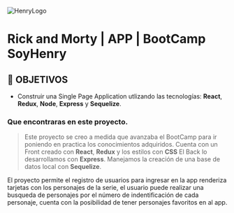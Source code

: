 ![HenryLogo](https://d31uz8lwfmyn8g.cloudfront.net/Assets/logo-henry-white-lg.png)

# **Rick and Morty** | APP | BootCamp **SoyHenry**

## **📌 OBJETIVOS**

-  Construir una Single Page Application utlizando las tecnologías: **React**, **Redux**, **Node**, **Express** y **Sequelize**.

### Que encontraras en este proyecto.

> Este proyecto se creo a medida que avanzaba el BootCamp para ir poniendo en practica los conocimientos adquiridos.
> Cuenta con un Front creado con **React**, **Redux** y los estilos con **CSS**
> El Back lo desarrollamos con **Express**.
> Manejamos la creación de una base de datos local con **Sequelize**.

El proyecto permite el registro de usuarios para ingresar en la app renderiza tarjetas con los personajes de la serie, el usuario puede realizar una busqueda de personajes por el número de indentificación de cada personaje, cuenta con la posibilidad de tener personajes favoritos en al app.
